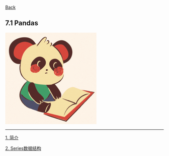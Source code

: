 [Back](../../README.md)

## 7.1 Pandas

![image.png](pandas.png)

<hr>

[1. 简介](1_Introduction.md)

[2. Series数据结构](2_Series.md)
